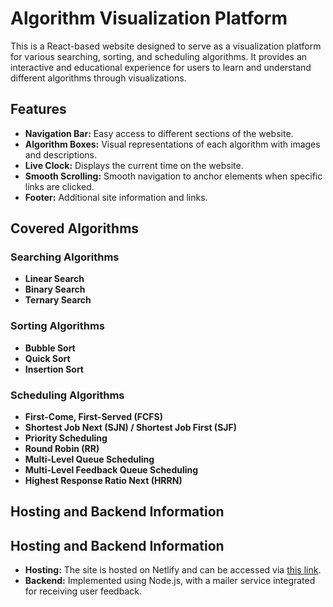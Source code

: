 # Algorithm Visualization Platform

This is a React-based website designed to serve as a visualization platform for various searching, sorting, and scheduling algorithms. It provides an interactive and educational experience for users to learn and understand different algorithms through visualizations.

## Features

- **Navigation Bar:** Easy access to different sections of the website.
- **Algorithm Boxes:** Visual representations of each algorithm with images and descriptions.
- **Live Clock:** Displays the current time on the website.
- **Smooth Scrolling:** Smooth navigation to anchor elements when specific links are clicked.
- **Footer:** Additional site information and links.

## Covered Algorithms

### Searching Algorithms

- **Linear Search**
- **Binary Search**
- **Ternary Search**

### Sorting Algorithms

- **Bubble Sort**
- **Quick Sort**
- **Insertion Sort**

### Scheduling Algorithms

- **First-Come, First-Served (FCFS)**
- **Shortest Job Next (SJN) / Shortest Job First (SJF)**
- **Priority Scheduling**
- **Round Robin (RR)**
- **Multi-Level Queue Scheduling**
- **Multi-Level Feedback Queue Scheduling**
- **Highest Response Ratio Next (HRRN)**

## Hosting and Backend Information

## Hosting and Backend Information

- **Hosting:** The site is hosted on Netlify and can be accessed via [this link](https://algo-vizzz.netlify.app/).
- **Backend:** Implemented using Node.js, with a mailer service integrated for receiving user feedback.
